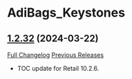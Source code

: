 # AdiBags_Keystones

## [1.2.32](https://github.com/ZelionGG/AdiBags_Keystones/tree/v1.2.32) (2024-03-22)

[Full Changelog](https://github.com/ZelionGG/AdiBags_Keystones/compare/v1.2.31...v1.2.32) [Previous Releases](https://github.com/ZelionGG/AdiBags_Keystones/releases)

- TOC update for Retail 10.2.6.

